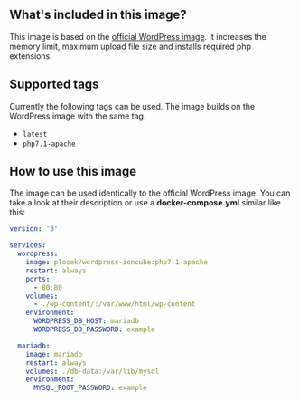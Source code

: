 ## What's included in this image?
This image is based on the [official WordPress image](https://hub.docker.com/_/wordpress/). It increases the memory limit, maximum upload file size and installs required php extensions.

## Supported tags
Currently the following tags can be used. The image builds on the WordPress image with the same tag.

* `latest`
* `php7.1-apache`

## How to use this image
The image can be used identically to the official WordPress image. You can take a look at their description or use a **docker-compose.yml** similar like this:

```yml
version: '3'

services:
  wordpress:
    image: plocek/wordpress-ioncube:php7.1-apache
    restart: always
    ports:
      - 80:80
    volumes:
      - ./wp-content/:/var/www/html/wp-content
    environment:
      WORDPRESS_DB_HOST: mariadb
      WORDPRESS_DB_PASSWORD: example

  mariadb:
    image: mariadb
    restart: always
    volumes: ./db-data:/var/lib/mysql
    environment:
      MYSQL_ROOT_PASSWORD: example

```